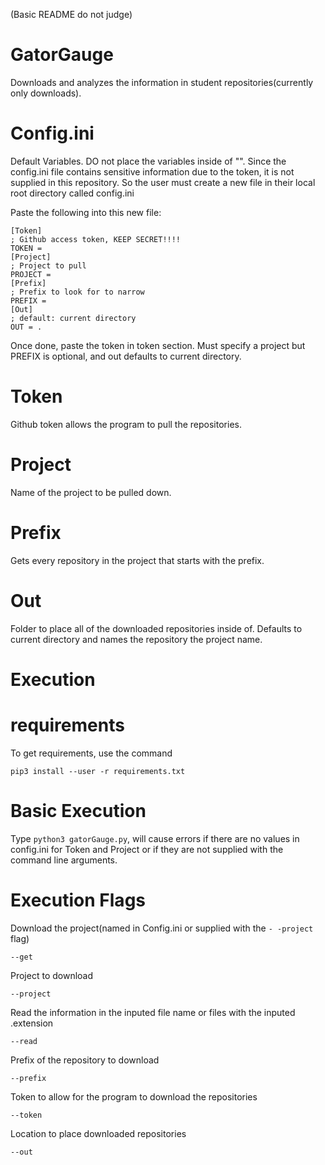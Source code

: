 (Basic README do not judge)

# GatorGauge

Downloads and analyzes the information in student repositories(currently only downloads).

# Config.ini

Default Variables. DO not place the variables inside of "".
Since the config.ini file contains sensitive information due to the token,
it is not supplied in this repository. So the user must create a new file
in their local root directory called config.ini

Paste the following into this new file:

```
[Token]
; Github access token, KEEP SECRET!!!!
TOKEN =
[Project]
; Project to pull
PROJECT =
[Prefix]
; Prefix to look for to narrow
PREFIX =
[Out]
; default: current directory
OUT = .
```

Once done, paste the token in token section. Must specify a project but PREFIX
is optional, and out defaults to current directory.

# Token

Github token allows the program to pull the repositories.

# Project

Name of the project to be pulled down.

# Prefix

Gets every repository in the project that starts with the prefix.

# Out

Folder to place all of the downloaded repositories inside of. Defaults to
current directory and names the repository the project name.

# Execution

# requirements

To get requirements, use the command

```
pip3 install --user -r requirements.txt
```

# Basic Execution

Type ```python3 gatorGauge.py```, will cause errors if there are no values in
config.ini for Token and Project or if they are not supplied with the command
line arguments.

# Execution Flags

Download the project(named in Config.ini or supplied with the ```- -project``` flag)

```
--get
```

Project to download

```
--project
```
Read the information in the inputed file name or files with the inputed .extension
```
--read
```

Prefix of the repository to download

```
--prefix

```

Token to allow for the program to download the repositories

```
--token
```

Location to place downloaded repositories

```
--out
```
